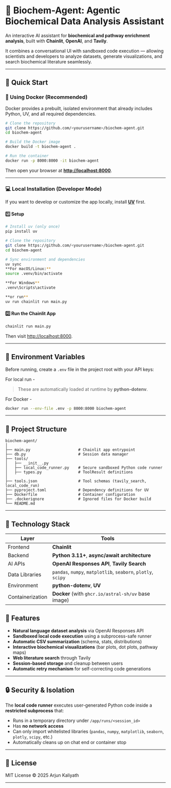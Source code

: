 # 🧬 Biochem-Agent: Agentic Biochemical Data Analysis Assistant

An interactive AI assistant for **biochemical and pathway enrichment analysis**, built with **Chainlit**, **OpenAI**, and **Tavily**.

It combines a conversational UI with sandboxed code execution — allowing scientists and developers to analyze datasets, generate visualizations, and search biochemical literature seamlessly.

---

## 🚀 Quick Start

### 🐳 Using Docker (Recommended)

Docker provides a prebuilt, isolated environment that already includes Python, UV, and all required dependencies.

```bash
# Clone the repository
git clone https://github.com/<yourusername>/biochem-agent.git
cd biochem-agent

# Build the Docker image
docker build -t biochem-agent .

# Run the container
docker run -p 8000:8000 -it biochem-agent
````

Then open your browser at **[http://localhost:8000](http://localhost:8000)**.


---

### 💻 Local Installation (Developer Mode)

If you want to develop or customize the app locally, install [**UV**](https://docs.astral.sh/uv/) first.

#### 1️⃣ Setup

```bash
# Install uv (only once)
pip install uv

# Clone the repository
git clone https://github.com/<yourusername>/biochem-agent.git
cd biochem-agent

# Sync environment and dependencies
uv sync
**For macOS/Linux:**
source .venv/bin/activate

**For Windows**
.venv\Scripts\activate

**or run**
uv run chainlit run main.py
```

#### 2️⃣ Run the Chainlit App

```bash
chainlit run main.py
```

Then visit [http://localhost:8000](http://localhost:8000).

---

## 🔑 Environment Variables

Before running, create a `.env` file in the project root with your API keys:


For local run - 

> These are automatically loaded at runtime by **python-dotenv**.

For Docker - 

```bash
docker run --env-file .env -p 8000:8000 biochem-agent
```

---

## 🧩 Project Structure

```
biochem-agent/
│
├── main.py                     # Chainlit app entrypoint
├── db.py                       # Session data manager
├── tools/
│   ├── __init__.py
│   ├── local_code_runner.py    # Secure sandboxed Python code runner
│   ├── types.py                # ToolResult definitions
│
├── tools.json                  # Tool schemas (tavily_search, local_code_run)
├── pyproject.toml              # Dependency definitions for UV
├── Dockerfile                  # Container configuration
├── .dockerignore               # Ignored files for Docker build
└── README.md
```

---

## 🐍 Technology Stack

| Layer            | Tools                                                         |
| ---------------- | ------------------------------------------------------------- |
| Frontend         | **Chainlit**                                                  |
| Backend          | **Python 3.11+**, **async/await architecture**                |
| AI APIs          | **OpenAI Responses API**, **Tavily Search**                   |
| Data Libraries   | `pandas`, `numpy`, `matplotlib`, `seaborn`, `plotly`, `scipy` |
| Environment      | **python-dotenv**, **UV**                                     |
| Containerization | **Docker** (with `ghcr.io/astral-sh/uv` base image)           |


## 🧠 Features

* **Natural language dataset analysis** via OpenAI Responses API
* **Sandboxed local code execution** using a subprocess-safe runner
* **Automatic CSV summarization** (schema, stats, distributions)
* **Interactive biochemical visualizations** (bar plots, dot plots, pathway maps)
* **Web literature search** through Tavily
* **Session-based storage** and cleanup between users
* **Automatic retry mechanism** for self-correcting code generations

---

## 🔒 Security & Isolation

The **local code runner** executes user-generated Python code inside a **restricted subprocess** that:

* Runs in a temporary directory under `/app/runs/<session_id>`
* Has **no network access**
* Can only import whitelisted libraries (`pandas`, `numpy`, `matplotlib`, `seaborn`, `plotly`, `scipy`, etc.)
* Automatically cleans up on chat end or container stop


---

## 🧾 License

MIT License © 2025 Arjun Kaliyath

---


